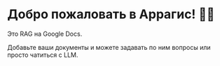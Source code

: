 # Добро пожаловать в Аррагис! 🚀🤖

Это RAG на Google Docs.

Добавьте ваши документы и можете задавать по ним вопросы или просто чатиться с LLM.
